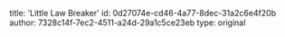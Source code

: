 title: 'Little Law Breaker'
id: 0d27074e-cd46-4a77-8dec-31a2c6e4f20b
author: 7328c14f-7ec2-4511-a24d-29a1c5ce23eb
type: original
